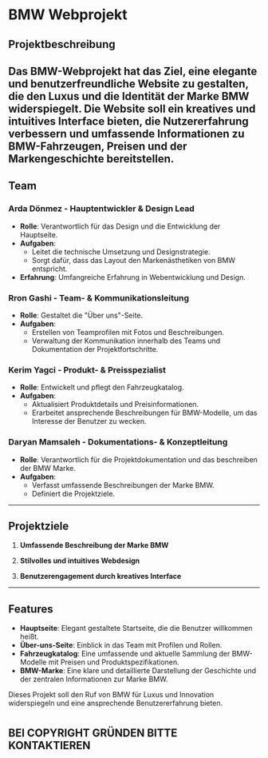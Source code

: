   # BMW Webprojekt

## Projektbeschreibung

Das BMW-Webprojekt hat das Ziel, eine elegante und benutzerfreundliche Website zu gestalten, die den Luxus und die Identität der Marke BMW widerspiegelt. Die Website soll ein kreatives und intuitives Interface bieten, die Nutzererfahrung verbessern und umfassende Informationen zu BMW-Fahrzeugen, Preisen und der Markengeschichte bereitstellen.
---

## Team

### Arda Dönmez - Hauptentwickler & Design Lead

- **Rolle**: Verantwortlich für das Design und die Entwicklung der Hauptseite.
- **Aufgaben**:
  - Leitet die technische Umsetzung und Designstrategie.
  - Sorgt dafür, dass das Layout den Markenästhetiken von BMW entspricht.
- **Erfahrung**: Umfangreiche Erfahrung in Webentwicklung und Design.

### Rron Gashi - Team- & Kommunikationsleitung

- **Rolle**: Gestaltet die "Über uns"-Seite.
- **Aufgaben**:
  - Erstellen von Teamprofilen mit Fotos und Beschreibungen.
  - Verwaltung der Kommunikation innerhalb des Teams und Dokumentation der Projektfortschritte.

### Kerim Yagci - Produkt- & Preisspezialist

- **Rolle**: Entwickelt und pflegt den Fahrzeugkatalog.
- **Aufgaben**:
  - Aktualisiert Produktdetails und Preisinformationen.
  - Erarbeitet ansprechende Beschreibungen für BMW-Modelle, um das Interesse der Benutzer zu wecken.

### Daryan Mamsaleh - Dokumentations- & Konzeptleitung

- **Rolle**: Verantwortlich für die Projektdokumentation und das beschreiben der BMW Marke.
- **Aufgaben**:
  - Verfasst umfassende Beschreibungen der Marke BMW.
  - Definiert die Projektziele.
---

## Projektziele

1. **Umfassende Beschreibung der Marke BMW**  

2. **Stilvolles und intuitives Webdesign**  

3. **Benutzerengagement durch kreatives Interface**
   
---

## Features

- **Hauptseite**: Elegant gestaltete Startseite, die die Benutzer willkommen heißt.
- **Über-uns-Seite**: Einblick in das Team mit Profilen und Rollen.
- **Fahrzeugkatalog**: Eine umfassende und aktuelle Sammlung der BMW-Modelle mit Preisen und Produktspezifikationen.
- **BMW-Marke**: Eine klare und detaillierte Darstellung der Geschichte und der zentralen Informationen zur Marke BMW.

Dieses Projekt soll den Ruf von BMW für Luxus und Innovation widerspiegeln und eine ansprechende Benutzererfahrung bieten.

#
## BEI COPYRIGHT GRÜNDEN BITTE KONTAKTIEREN
